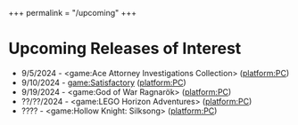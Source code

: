 +++
permalink = "/upcoming"
+++

# Upcoming Releases of Interest

* 9/5/2024 - <game:Ace Attorney Investigations Collection> (<platform:PC>)
* 9/10/2024 - <game:Satisfactory> (<platform:PC>)
* 9/19/2024 - <game:God of War Ragnarök> (<platform:PC>)
* ??/??/2024 - <game:LEGO Horizon Adventures> (<platform:PC>)
* ???? - <game:Hollow Knight: Silksong> (<platform:PC>)
